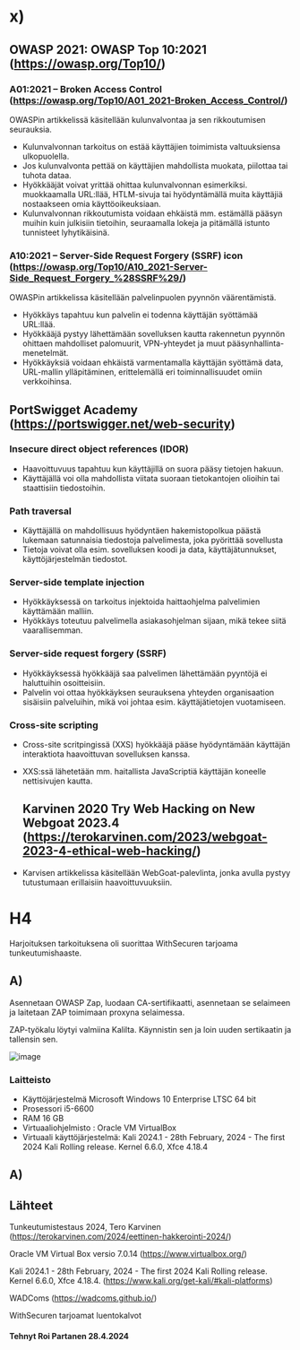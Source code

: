 # x)

 
 
 
 
##    OWASP 2021: OWASP Top 10:2021 (https://owasp.org/Top10/)

### A01:2021 – Broken Access Control (https://owasp.org/Top10/A01_2021-Broken_Access_Control/)

OWASPin artikkelissä käsitellään kulunvalvontaa ja sen rikkoutumisen seurauksia.

* Kulunvalvonnan tarkoitus on estää käyttäjien toimimista valtuuksiensa ulkopuolella.
* Jos kulunvalvonta pettää on käyttäjien mahdollista muokata, piilottaa tai tuhota dataa.
* Hyökkääjät voivat yrittää ohittaa kulunvalvonnan esimerkiksi. muokkaamalla URL:llää, HTLM-sivuja tai hyödyntämällä muita käyttäjiä nostaakseen omia käyttöoikeuksiaan.
* Kulunvalvonnan rikkoutumista voidaan ehkäistä mm. estämällä pääsyn muihin kuin julkisiin tietoihin, seuraamalla lokeja ja pitämällä istunto tunnisteet lyhytikäisinä.

### A10:2021 – Server-Side Request Forgery (SSRF) icon (https://owasp.org/Top10/A10_2021-Server-Side_Request_Forgery_%28SSRF%29/)

OWASPin artikkelissa käsitellään palvelinpuolen pyynnön väärentämistä.

* Hyökkäys tapahtuu kun palvelin ei todenna käyttäjän syöttämää URL:llää.
* Hyökkääjä pystyy lähettämään sovelluksen kautta rakennetun pyynnön ohittaen mahdolliset palomuurit, VPN-yhteydet ja muut pääsynhallinta-menetelmät.
* Hyökkäyksiä voidaan ehkäistä varmentamalla käyttäjän syöttämä data, URL-mallin ylläpitäminen, erittelemällä eri toiminnallisuudet omiin verkkoihinsa.

 ## PortSwigget Academy (https://portswigger.net/web-security)

 ### Insecure direct object references (IDOR)

* Haavoittuvuus tapahtuu kun käyttäjillä on suora pääsy tietojen hakuun.
* Käyttäjällä voi olla mahdollista viitata suoraan tietokantojen olioihin tai staattisiin tiedostoihin.

### Path traversal

 * Käyttäjällä on mahdollisuus hyödyntäen hakemistopolkua päästä lukemaan satunnaisia tiedostoja palvelimesta, joka pyörittää sovellusta
 * Tietoja voivat olla esim. sovelluksen koodi ja data, käyttäjätunnukset, käyttöjärjestelmän tiedostot.

### Server-side template injection

* Hyökkäyksessä on tarkoitus injektoida haittaohjelma palvelimien käyttämään malliin.
* Hyökkäys toteutuu palvelimella asiakasohjelman sijaan, mikä tekee siitä vaarallisemman.


### Server-side request forgery (SSRF)

* Hyökkäyksessä hyökkääjä saa palvelimen lähettämään pyyntöjä ei haluttuihin osoitteisiin.
* Palvelin voi ottaa hyökkäyksen seurauksena yhteyden organisaation sisäisiin palveluihin, mikä voi johtaa esim. käyttäjätietojen vuotamiseen.

### Cross-site scripting

* Cross-site scritpingissä (XXS) hyökkääjä pääse hyödyntämään käyttäjän interaktiota haavoittuvan sovelluksen kanssa.
* XXS:ssä lähetetään mm. haitallista JavaScriptiä käyttäjän koneelle nettisivujen kautta.

  ## Karvinen 2020 Try Web Hacking on New Webgoat 2023.4 (https://terokarvinen.com/2023/webgoat-2023-4-ethical-web-hacking/)
  
* Karvisen artikkelissa käsitellään WebGoat-palevlinta, jonka avulla pystyy tutustumaan erillaisiin haavoittuvuuksiin.
  

   
   
 # H4
 
 Harjoituksen tarkoituksena oli suorittaa WithSecuren tarjoama tunkeutumishaaste.

 ## A) 
 Asennetaan OWASP Zap, luodaan CA-sertifikaatti, asennetaan se selaimeen ja laitetaan ZAP toimimaan proxyna selaimessa.


ZAP-työkalu löytyi valmiina Kalilta. Käynnistin sen ja loin uuden sertikaatin ja tallensin sen.

![image](https://github.com/R01-P4R/Tunkeutumistestaus-2024/assets/106889187/0fc65cc2-8f8e-4cf1-8d22-59e32cf5b289)

 
 
### Laitteisto
 
* Käyttöjärjestelmä	Microsoft Windows 10 Enterprise LTSC 64 bit
* Prosessori i5-6600
* RAM 16 GB
* Virtuaaliohjelmisto : Oracle VM VirtualBox
* Virtuaali käyttöjärjestelmä: Kali 2024.1 - 28th February, 2024 - The first 2024 Kali Rolling release. Kernel 6.6.0, Xfce 4.18.4


## A) 

## Lähteet



Tunkeutumistestaus 2024, Tero Karvinen (https://terokarvinen.com/2024/eettinen-hakkerointi-2024/)

Oracle VM Virtual Box versio 7.0.14  (https://www.virtualbox.org/)

Kali 2024.1 - 28th February, 2024 - The first 2024 Kali Rolling release. Kernel 6.6.0, Xfce 4.18.4. (https://www.kali.org/get-kali/#kali-platforms)

 WADComs  (https://wadcoms.github.io/)

 WithSecuren tarjoamat luentokalvot




#### Tehnyt Roi Partanen 28.4.2024
